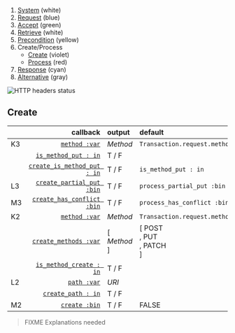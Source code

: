 1. [System](README_system.md) (white)
1. [Request](README_request.md) (blue)
1. [Accept](README_accept.md) (green)
1. [Retrieve](README_retrieve.md) (white)
1. [Precondition](README_precondition.md) (yellow)
1. Create/Process
    * [Create](README_create.md) (violet)
    * [Process](README_process.md) (red)
1. [Response](README_response.md) (cyan)
1. [Alternative](README_alternative.md) (gray)

![HTTP headers status](https://rawgithub.com/for-GET/http-decision-diagram/master/httpdd.png)

## Create

| | callback | output | default
|:-- | ---: | :--- | :---
|K3 | [`method :var`](#method-var) | *Method* | `Transaction.request.method`
| | [`is_method_put : in`](#is_method_put--in) | T / F |
| | [`create_is_method_put : in`](#create_is_method_put--in) | T / F | `is_method_put : in`
|L3 | [`create_partial_put :bin`](#create_partial_put-bin) | T / F | `process_partial_put :bin`
|M3 | [`create_has_conflict :bin`](#create_has_conflict-bin) | T / F | `process_has_conflict :bin`
|K2 | [`method :var`](#method-var) | *Method* | `Transaction.request.method`
| | [`create_methods :var`](#create_methods-var) | [ *Method* ] | [ POST<br>, PUT<br>, PATCH<br>]
| | [`is_method_create : in`](#is_method_create--in) | T / F |
|L2 | [`path :var`](#path-var) | *URI* |
| | [`create_path : in`](#create_path--in) | T / F |
|M2 | [`create :bin`](#create-bin) | T / F | FALSE

> FIXME Explanations needed
